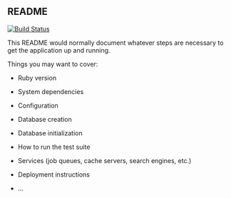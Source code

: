 ## README

[![Build Status](https://travis-ci.org/Yongdae-Kim/Woowa_api-demo.svg)](https://travis-ci.org/Yongdae-Kim/Woowa_api-demo)

This README would normally document whatever steps are necessary to get the
application up and running.

Things you may want to cover:

* Ruby version

* System dependencies

* Configuration

* Database creation

* Database initialization

* How to run the test suite

* Services (job queues, cache servers, search engines, etc.)

* Deployment instructions

* ...
